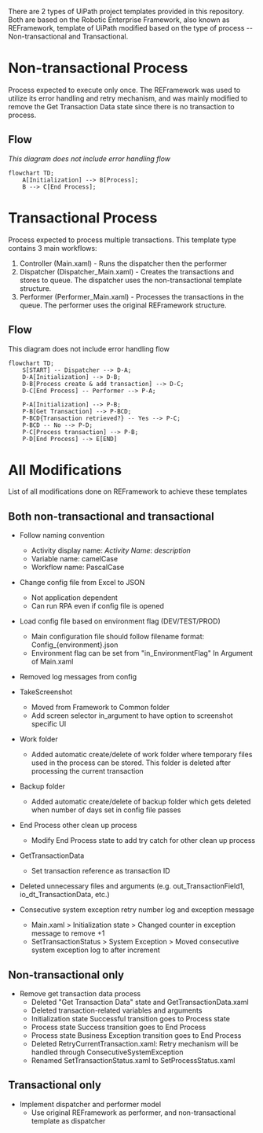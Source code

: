 There are 2 types of UiPath project templates provided in this repository. Both are based on the Robotic Enterprise Framework, also known as REFramework, template of UiPath modified based on the type of process -- Non-transactional and Transactional.

# Non-transactional Process
Process expected to execute only once. The REFramework was used to utilize its error handling and retry mechanism, and was mainly modified to remove the Get Transaction Data state since there is no transaction to process.
## Flow
*This diagram does not include error handling flow*
```mermaid
flowchart TD;
    A[Initialization] --> B[Process];
    B --> C[End Process];
```

# Transactional Process
Process expected to process multiple transactions. This template type contains 3 main workflows:
1.	Controller (Main.xaml) - Runs the dispatcher then the performer
2.	Dispatcher (Dispatcher_Main.xaml) - Creates the transactions and stores to queue. The dispatcher uses the non-transactional template structure.
3.	Performer (Performer_Main.xaml) - Processes the transactions in the queue. The performer uses the original REFramework structure.

## Flow
This diagram does not include error handling flow
```mermaid
flowchart TD;
    S[START] -- Dispatcher --> D-A;
    D-A[Initialization] --> D-B;
    D-B[Process create & add transaction] --> D-C;
    D-C[End Process] -- Performer --> P-A;
    
    P-A[Initialization] --> P-B;
    P-B[Get Transaction] --> P-BCD;
    P-BCD{Transaction retrieved?} -- Yes --> P-C;
    P-BCD -- No --> P-D;
    P-C[Process transaction] --> P-B;
    P-D[End Process] --> E[END]
```
# All Modifications
List of all modifications done on REFramework to achieve these templates
## Both non-transactional and transactional
- Follow naming convention
    - Activity display name: *Activity Name*: *description*
    - Variable name: camelCase
    - Workflow name: PascalCase

- Change config file from Excel to JSON
    - Not application dependent
    - Can run RPA even if config file is opened

- Load config file based on environment flag (DEV/TEST/PROD)
    - Main configuration file should follow filename format: Config_{environment}.json
    - Environment flag can be set from "in_EnvironmentFlag" In Argument of Main.xaml
- Removed log messages from config

- TakeScreenshot
    - Moved from Framework to Common folder
    - Add screen selector in_argument to have option to screenshot specific UI

- Work folder
    - Added automatic create/delete of work folder where temporary files used in the process can be stored. This folder is deleted after processing the current transaction

- Backup folder
    - Added automatic create/delete of backup folder which gets deleted when number of days set in config file passes

- End Process other clean up process
    - Modify End Process state to add try catch for other clean up process

- GetTransactionData
    - Set transaction reference as transaction ID

- Deleted unnecessary files and arguments (e.g. out_TransactionField1, io_dt_TransactionData, etc.)

- Consecutive system exception retry number log and exception message
    - Main.xaml > Initialization state > Changed counter in exception message to remove +1
    - SetTransactionStatus > System Exception > Moved consecutive system exception log to after increment

## Non-transactional only
- Remove get transaction data process
    - Deleted "Get Transaction Data" state and GetTransactionData.xaml
    - Deleted transaction-related variables and arguments
    - Initialization state Successful transition goes to Process state
    - Process state Success transition goes to End Process
    - Process state Business Exception transition goes to End Process
    - Deleted RetryCurrentTransaction.xaml: Retry mechanism will be handled through ConsecutiveSystemException
    - Renamed SetTransactionStatus.xaml to SetProcessStatus.xaml

## Transactional only
- Implement dispatcher and performer model
    - Use original REFramework as performer, and non-transactional template as dispatcher